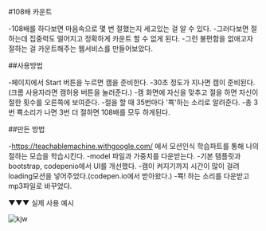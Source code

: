 #108배 카운트

-108배를 하다보면 마음속으로 몇 번 절했는지 세고있는 걸 알 수 있다.
-그러다보면 절하는데 집중력도 떨어지고 정확하게 카운트 할 수 없게 된다.
-그런 불편함을 없애고자 절하는 걸 카운트해주는 웹서비스를 만들어보았다.


##사용방법

-페이지에서 Start 버튼을 누르면 캠을 준비한다.
-30초 정도가 지나면 캠이 준비된다. (크롬 사용자라면 캠허용 버튼을 눌러준다.)
-캠 화면에 자신을 맞추고 절을 하면 자신이 절한 횟수를 오른쪽에 보여준다.
-절을 할 때 35번마다 '뾱'하는 소리로 알려준다.
-총 3번 뾱소리가 나면 3번 더 절하면 108배를 모두 하게된다.


##만든 방법

-https://teachablemachine.withgoogle.com/ 에서 모션인식 학습파트를 통해 나의 절하는 모습을 학습시킨다.
-model 파일과 가중치를 다운받는다.
-기본 템플릿과 bootstrap, codepenio에서 UI를 개선했다.
-캠이 켜지기까지 시간이 많이 걸려 loading모션을 넣어주었다.(codepen.io에서 받아왔다.)
-뾱! 하는 소리를 다운받고 mp3파일로 바꾸었다.

▼▼▼ 실제 사용 예시

![kjw](https://user-images.githubusercontent.com/17819874/80307997-75292200-8807-11ea-9255-ef41f77161b1.gif)
